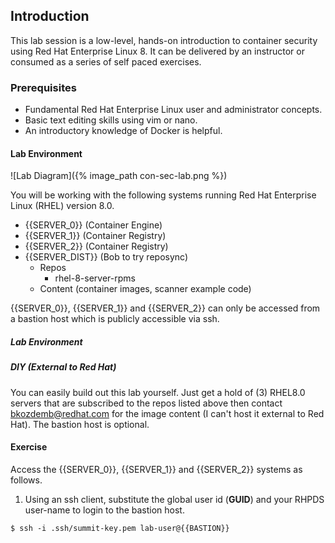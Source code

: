 ## Introduction

This lab session is a low-level, hands-on introduction to container security using Red Hat Enterprise Linux 8. It can be delivered by an instructor or consumed as a series of self paced exercises.

### Prerequisites

* Fundamental Red Hat Enterprise Linux user and administrator concepts. 
* Basic text editing skills using vim or nano.
* An introductory knowledge of Docker is helpful.

#### Lab Environment

![Lab Diagram]({% image_path con-sec-lab.png %})

You will be working with the following systems running Red Hat Enterprise Linux (RHEL) version 8.0. 

* {{SERVER_0}} (Container Engine)
* {{SERVER_1}} (Container Registry)
* {{SERVER_2}} (Container Registry)
* {{SERVER_DIST}} (Bob to try reposync)
  * Repos
    * rhel-8-server-rpms 
  * Content (container images, scanner example code) 

{{SERVER_0}}, {{SERVER_1}} and {{SERVER_2}} can only be accessed from a bastion host which is publicly accessible via ssh.

##### Lab Environment

##### DIY (External to Red Hat)
You can easily build out this lab yourself. Just get a hold of (3) RHEL8.0 servers that are subscribed to the repos listed above then contact bkozdemb@redhat.com for the image content (I can't host it external to Red Hat). The bastion host is optional.

#### Exercise

Access the {{SERVER_0}}, {{SERVER_1}} and {{SERVER_2}} systems as follows.

1) Using an ssh client, substitute the global user id (**GUID**) and your RHPDS user-name to login to the bastion host.

~~~shell
$ ssh -i .ssh/summit-key.pem lab-user@{{BASTION}}
~~~

